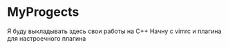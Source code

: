 # MyProgects
Я буду выкладывать здесь свои работы на С++ 
Начну с vimrc  и плагина для настроечного плагина

